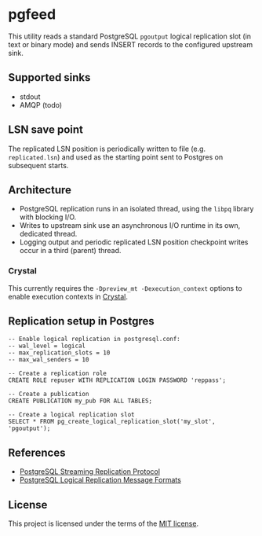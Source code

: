 # pgfeed

This utility reads a standard PostgreSQL `pgoutput` logical replication slot (in text or binary mode) and sends INSERT records to the configured upstream sink.

## Supported sinks
* stdout
* AMQP (todo)

## LSN save point

The replicated LSN position is periodically written to file (e.g. `replicated.lsn`) and used as the starting point sent to Postgres on subsequent starts.

## Architecture

* PostgreSQL replication runs in an isolated thread, using the `libpq` library with blocking I/O.
* Writes to upstream sink use an asynchronous I/O runtime in its own, dedicated thread.
* Logging output and periodic replicated LSN position checkpoint writes occur in a third (parent) thread.

### Crystal

This currently requires the `-Dpreview_mt -Dexecution_context` options to enable execution contexts in [Crystal](https://crystal-lang.org/).

## Replication setup in Postgres

```
-- Enable logical replication in postgresql.conf:
-- wal_level = logical
-- max_replication_slots = 10
-- max_wal_senders = 10

-- Create a replication role
CREATE ROLE repuser WITH REPLICATION LOGIN PASSWORD 'reppass';

-- Create a publication
CREATE PUBLICATION my_pub FOR ALL TABLES;

-- Create a logical replication slot
SELECT * FROM pg_create_logical_replication_slot('my_slot', 'pgoutput');
```

## References
- [PostgreSQL Streaming Replication Protocol](https://www.postgresql.org/docs/current/protocol-replication.html)
- [PostgreSQL Logical Replication Message Formats](https://www.postgresql.org/docs/17/protocol-logicalrep-message-formats.html)

## License

This project is licensed under the terms of the [MIT license](LICENSE).
